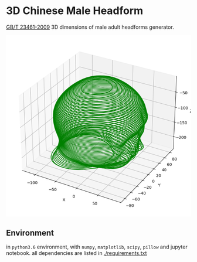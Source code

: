 # 3D Chinese Male Headform

[GB/T 23461-2009](https://std.samr.gov.cn/gb/search/gbDetailed?id=71F772D7D020D3A7E05397BE0A0AB82A) 3D dimensions of male adult headforms generator.

![male head model](doc/a2_head.png)

## Environment

in `python3.6` environment, with `numpy`, `matplotlib`, `scipy`, `pillow` and jupyter notebook.
all dependencies are listed in [./requirements.txt](./requirements.txt)
